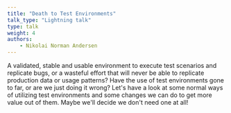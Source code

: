 ```yaml
---
title: "Death to Test Environments"
talk_type: "Lightning talk"
type: talk
weight: 4
authors:
    - Nikolai Norman Andersen
---
```

A validated, stable and usable environment to execute test scenarios and replicate bugs, or a wasteful effort that will never be able to replicate production data or usage patterns? Have the use of test environments gone to far, or are we just doing it wrong? Let's have a look at some normal ways of utilizing test environments and some changes we can do to get more value out of them. Maybe we'll decide we don't need one at all!
